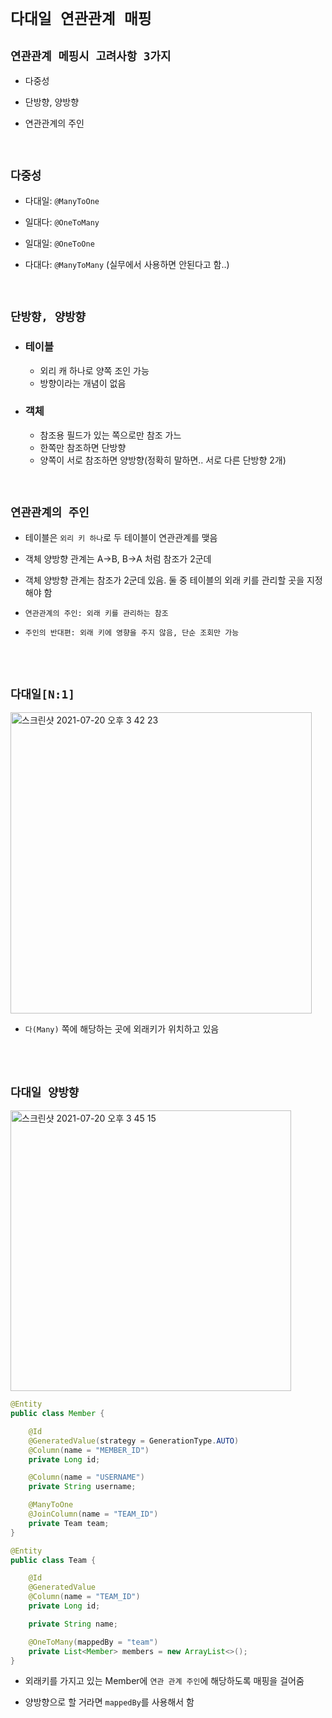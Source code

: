 # `다대일 연관관계 매핑`

## `연관관계 메핑시 고려사항 3가지`

- 다중성

- 단방향, 양방향

- 연관관계의 주인

<br>

## `다중성`

- 다대일: `@ManyToOne`

- 일대다: `@OneToMany`

- 일대일: `@OneToOne`

- 다대다: `@ManyToMany` (실무에서 사용하면 안된다고 함..)

<br>

## `단방향, 양방향`

- ### 테이블
    - 외리 캐 하나로 양쪽 조인 가능 
    - 방향이라는 개념이 없음
    
- ### 객체
    - 참조용 필드가 있는 쪽으로만 참조 가느 
    - 한쪽만 참조하면 단방향
    - 양쪽이 서로 참조하면 양방향(정확히 말하면.. 서로 다른 단방향 2개)
    
<br>

## `연관관계의 주인`

- 테이블은 `외리 키 하나`로 두 테이블이 연관관계를 맺음

- 객체 양방향 관계는 A->B, B->A 처럼 참조가 2군데

- 객체 양방향 관계는 참조가 2군데 있음. 둘 중 테이블의 외래 키를 관리할 곳을 지정해야 함

- `연관관계의 주인: 외래 키를 관리하는 참조`

- `주인의 반대편: 외래 키에 영향을 주지 않음, 단순 조회만 가능`

<br> <br>

## `다대일[N:1]`

<img width="482" alt="스크린샷 2021-07-20 오후 3 42 23" src="https://user-images.githubusercontent.com/45676906/126273963-360f13ed-c05e-458c-bee1-cdb76331cd3f.png">

- `다(Many)` 쪽에 해당하는 곳에 외래키가 위치하고 있음

<br> <br>

## `다대일 양방향`

<img width="449" alt="스크린샷 2021-07-20 오후 3 45 15" src="https://user-images.githubusercontent.com/45676906/126274274-c5b195bc-2523-4060-9781-1f51d47132f6.png">


```java
@Entity
public class Member {

    @Id
    @GeneratedValue(strategy = GenerationType.AUTO)
    @Column(name = "MEMBER_ID")
    private Long id;

    @Column(name = "USERNAME")
    private String username;

    @ManyToOne
    @JoinColumn(name = "TEAM_ID")
    private Team team;
}
```

```java
@Entity
public class Team {

    @Id
    @GeneratedValue
    @Column(name = "TEAM_ID")
    private Long id;

    private String name;

    @OneToMany(mappedBy = "team")
    private List<Member> members = new ArrayList<>();
}
```

- 외래키를 가지고 있는 Member에 `연관 관계 주인`에 해당하도록 매핑을 걸어줌

- 양방향으로 할 거라면 `mappedBy`를 사용해서 함
